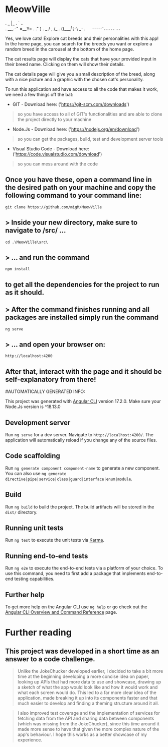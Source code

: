 # MeowVille

.                   _ |\_
.                   \` ..\
.              __,.-" =__Y=
.            ."        )
.      _    /   ,    \/\_
.     ((____|    )_-\ \_-`
.    `-----'`-----` `--`

Yes, we love cats! Explore cat breeds and their personalities with this app!
In the home page, you can search for the breeds you want or explore a random breed in the carousel at the bottom of the home page.

The cat results page will display the cats that have your provided input in their breed name. Clicking on them will show their details.

The cat details page will give you a small description of the breed, along with a nice picture and a graphic with the chosen cat's personality.

To run this application and have access to all the code that makes it work, we need a few things off the bat:
- GIT - Download here: ('https://git-scm.com/downloads')
> so you have access to all of GIT's functionalities and are able to clone the project directly to your machine

- Node.Js - Download here: ('https://nodejs.org/en/download')
> so you can get the packages, build, test and development server tools

- Visual Studio Code - Download here: ('https://code.visualstudio.com/download') 
> so you can mess around with the code

## Once you have these, open a command line in the desired path on your machine and copy the following command to your command line: 

`git clone https://github.com/migM/MeowVille`

## > Inside your new directory, make sure to navigate to /src/ ...

`cd .\MeowVille\src\` 

## > ... and run the command 

`npm install` 

## to get all the dependencies for the project to run as it should.

## > After the command finishes running and all packages are installed simply run the command 

`ng serve`

## > ... and open your browser on:

`http://localhost:4200`

## After that, interact with the page and it should be self-explanatory from there!

#AUTOMATICALLY GENERATED INFO:

This project was generated with [Angular CLI](https://github.com/angular/angular-cli) version 17.2.0. Make sure your Node.Js version is ^18.13.0

## Development server

Run `ng serve` for a dev server. Navigate to `http://localhost:4200/`. The application will automatically reload if you change any of the source files.

## Code scaffolding

Run `ng generate component component-name` to generate a new component. You can also use `ng generate directive|pipe|service|class|guard|interface|enum|module`.

## Build

Run `ng build` to build the project. The build artifacts will be stored in the `dist/` directory.

## Running unit tests

Run `ng test` to execute the unit tests via [Karma](https://karma-runner.github.io).

## Running end-to-end tests

Run `ng e2e` to execute the end-to-end tests via a platform of your choice. To use this command, you need to first add a package that implements end-to-end testing capabilities.

## Further help

To get more help on the Angular CLI use `ng help` or go check out the [Angular CLI Overview and Command Reference](https://angular.io/cli) page.

# Further reading

## This project was developed in a short time as an answer to a code challenge. 

> Unlike the JokeChucker developed earlier, I decided to take a bit more time at the beginning developing a more concise idea on paper, looking up APIs that had more data to use and showcase, drawing up a sketch of what the app would look like and how it would work and what each screen would do. This led to a far more clear idea of the application, made breaking it up into its components faster and that much easier to develop and finding a theming structure around it all. 

> I also improved test coverage and the implementation of services for fetching data from the API and sharing data between components (which was missing from the JokeChucker), since this time around it made more sense to have that given the more complex nature of the app's behaviour. I hope this works as a better showcase of my experience.

